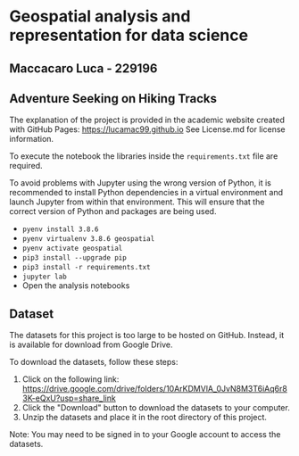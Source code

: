 # Geospatial analysis and representation for data science

## Maccacaro Luca - 229196

## Adventure Seeking on Hiking Tracks

The explanation of the project is provided in the academic website created with GitHub Pages: https://lucamac99.github.io
See License.md for license information.

To execute the notebook the libraries inside the `requirements.txt` file are required.

To avoid problems with Jupyter using the wrong version of Python, it is recommended to install Python dependencies in a virtual environment and launch Jupyter from within that environment. This will ensure that the correct version of Python and packages are being used.

- `pyenv install 3.8.6`
- `pyenv virtualenv 3.8.6 geospatial`
- `pyenv activate geospatial`
- `pip3 install --upgrade pip `
- `pip3 install -r requirements.txt`
- `jupyter lab`
- Open the analysis notebooks

## Dataset

The datasets for this project is too large to be hosted on GitHub. Instead, it is available for download from Google Drive.

To download the datasets, follow these steps:

1. Click on the following link: https://drive.google.com/drive/folders/10ArKDMVlA_0JvN8M3T6iAq6r83K-eQxU?usp=share_link
2. Click the "Download" button to download the datasets to your computer.
3. Unzip the datasets and place it in the root directory of this project.

Note: You may need to be signed in to your Google account to access the datasets.
